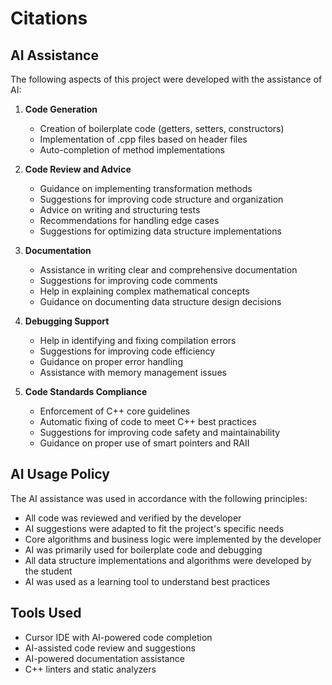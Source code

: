 # Citations

## AI Assistance

The following aspects of this project were developed with the assistance of AI:

1. **Code Generation**
   - Creation of boilerplate code (getters, setters, constructors)
   - Implementation of .cpp files based on header files
   - Auto-completion of method implementations

2. **Code Review and Advice**
   - Guidance on implementing transformation methods
   - Suggestions for improving code structure and organization
   - Advice on writing and structuring tests
   - Recommendations for handling edge cases
   - Suggestions for optimizing data structure implementations

3. **Documentation**
   - Assistance in writing clear and comprehensive documentation
   - Suggestions for improving code comments
   - Help in explaining complex mathematical concepts
   - Guidance on documenting data structure design decisions

4. **Debugging Support**
   - Help in identifying and fixing compilation errors
   - Suggestions for improving code efficiency
   - Guidance on proper error handling
   - Assistance with memory management issues

5. **Code Standards Compliance**
   - Enforcement of C++ core guidelines
   - Automatic fixing of code to meet C++ best practices
   - Suggestions for improving code safety and maintainability
   - Guidance on proper use of smart pointers and RAII

## AI Usage Policy

The AI assistance was used in accordance with the following principles:
- All code was reviewed and verified by the developer
- AI suggestions were adapted to fit the project's specific needs
- Core algorithms and business logic were implemented by the developer
- AI was primarily used for boilerplate code and debugging
- All data structure implementations and algorithms were developed by the student
- AI was used as a learning tool to understand best practices

## Tools Used

- Cursor IDE with AI-powered code completion
- AI-assisted code review and suggestions
- AI-powered documentation assistance
- C++ linters and static analyzers 